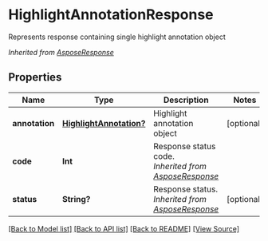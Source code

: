﻿# HighlightAnnotationResponse
Represents response containing single highlight annotation object

*Inherited from [AsposeResponse](AsposeResponse.md)*
## Properties
Name | Type | Description | Notes
------------ | ------------- | ------------- | -------------
**annotation** | [**HighlightAnnotation?**](HighlightAnnotation.md) | Highlight annotation object | [optional]
**code** | **Int** | Response status code.<br />*Inherited from [AsposeResponse](AsposeResponse.md)* | 
**status** | **String?** | Response status.<br />*Inherited from [AsposeResponse](AsposeResponse.md)* | [optional]

[[Back to Model list]](../README.md#documentation-for-models) [[Back to API list]](../README.md#documentation-for-api-endpoints) [[Back to README]](../README.md) [[View Source]](../AsposePdfCloud/Models/HighlightAnnotationResponse.swift)

